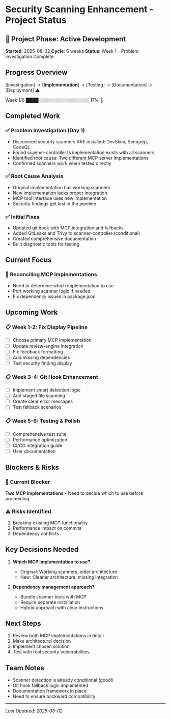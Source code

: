 # Security Scanning Enhancement - Project Status

## 🌱 Project Phase: Active Development

**Started**: 2025-08-02 **Cycle**: 6 weeks **Status**: Week 1 - Problem Investigation Complete

## Progress Overview

[Investigation] → [**Implementation**] → [Testing] → [Documentation] → [Deployment] ▲

Week 1/6 ████░░░░░░░░░░░░░░░░ 17% 🌱

## Completed Work

### ✅ Problem Investigation (Day 1)

- Discovered security scanners ARE installed: DevSkim, Semgrep, CodeQL
- Found scanner-controller.ts implementation exists with all scanners
- Identified root cause: Two different MCP server implementations
- Confirmed scanners work when tested directly

### ✅ Root Cause Analysis

- Original implementation has working scanners
- New implementation lacks proper integration
- MCP tool interface uses new implementation
- Security findings get lost in the pipeline

### ✅ Initial Fixes

- Updated git hook with MCP integration and fallbacks
- Added GitLeaks and Trivy to scanner-controller (conditional)
- Created comprehensive documentation
- Built diagnostic tools for testing

## Current Focus

### 🔄 Reconciling MCP Implementations

- Need to determine which implementation to use
- Port working scanner logic if needed
- Fix dependency issues in package.json

## Upcoming Work

### 📋 Week 1-2: Fix Display Pipeline

- [ ] Choose primary MCP implementation
- [ ] Update review-engine integration
- [ ] Fix feedback formatting
- [ ] Add missing dependencies
- [ ] Test security finding display

### 📋 Week 3-4: Git Hook Enhancement

- [ ] Implement smart detection logic
- [ ] Add staged file scanning
- [ ] Create clear error messages
- [ ] Test fallback scenarios

### 📋 Week 5-6: Testing & Polish

- [ ] Comprehensive test suite
- [ ] Performance optimization
- [ ] CI/CD integration guide
- [ ] User documentation

## Blockers & Risks

### 🚧 Current Blocker

**Two MCP implementations** - Need to decide which to use before proceeding

### ⚠️ Risks Identified

1. Breaking existing MCP functionality
2. Performance impact on commits
3. Dependency conflicts

## Key Decisions Needed

1. **Which MCP implementation to use?**
   - Original: Working scanners, older architecture
   - New: Cleaner architecture, missing integration

2. **Dependency management approach?**
   - Bundle scanner tools with MCP
   - Require separate installation
   - Hybrid approach with clear instructions

## Next Steps

1. Review both MCP implementations in detail
2. Make architectural decision
3. Implement chosen solution
4. Test with real security vulnerabilities

## Team Notes

- Scanner detection is already conditional (good!)
- Git hook fallback logic implemented
- Documentation framework in place
- Need to ensure backward compatibility

---

_Last Updated: 2025-08-02_
